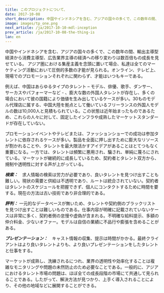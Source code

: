 ```yaml
---
title: このプロジェクトについて、
date: 2017-10-08
short_description: 中国やインドネシアを含む、アジアの国々の多くで、この数年の間、輸出主導型経済から消費主導型、広告業界主導の経済への移り変わりは数百倍もの成長を見せている。
image: images/tp_one.png
next_article: /ja/2017-10-10-mdl-inception
prev_article: /ja/2017-10-08-the-thing-is
lan: en
---
```


中国やインドネシアを含む、アジアの国々の多くで、この数年の間、輸出主導型経済から消費主導型、広告業界主導の経済への移り変わりは数百倍もの成長を見せている。 アジア圏における集産主義を念頭に置いて場合、私達は全てのマーケティング活動において圧倒的多数の才能が見られる。オンライン、テレビ上、現場でのプロモーションそれぞれに関わらず、才能はいつもキーである。

例えば、中国はあらゆるタイプのタレント – モデル、俳優、歌手、ダンサー、サーカスやパフォーマーなど - 、膨大な数の外国人タレントが存在し、多くの場合において彼の国籍により価値を生み出しているケースが多い。30ものモデル代理店に属する、中国大陸を拠点として働いているフリーランスの外国人モデルの数は10,000人と見積もられている。この状態は近年始まったものであるため、これらの人々に対して、固定したインフラや成熟したマーケットスタンダードが存在していない。

プロモーションイベントやテレビまたは、ファッションショーでの成功は参加タレントに依存されるケースが多い。製品を全面に押し出すために膨大なリソースが割かれることや、タレントを最大限活かすアイデアがあることはとてつもなく重要になる。一方では、タレントは頻繁に悪用され、騙され、単純に蔑ろにされている。マーケットが継続的に成長しているため、契約者とタレント双方から、規制や透明性に対する声が上がっている。

***検索：***　求人情報の検索は労力が必要であり、良いタレントを見つけ出すことも難しい。現状の需要と供給は不透明であり、ルートは統合されていない。契約者はタレントのスケジュールを把握できず、個人にコンタクトするために時間を要する。現在の方法は古い技術であり非合理的である。

***評判：*** 一元的なデータベースが無いため、タレントや契約側のブラックリストを見つけ出すことは難しいものである。仕事内容が明確に記載されていないケースは非常に多く、契約者側の怠慢や虚偽が含まれる。不明確な給料提示、多額の仲介料金、少ないオファー。モデルは自信の業績に不品行や膨張を含めることがある。

***プレゼンテーション：***　キャスト情報の収集、提示は時間がかかる。最終クライアントはより良いタレントよりも、より良いプレゼンテーションをしたタレントと仕事をする。

マーケットが成熟し、洗練されるにつれ、業界の透明性や効率化することは複雑なモニタリングや問題の未然防止のため必要なことである。一般的に、アジアにおけるタレント市場の問題は、ほぼ全ての成長段階の市場にて共通して見られることである。したがって、解決方法が見つかり、上手く導入されることにより、その他の地域などに展開することができる。
